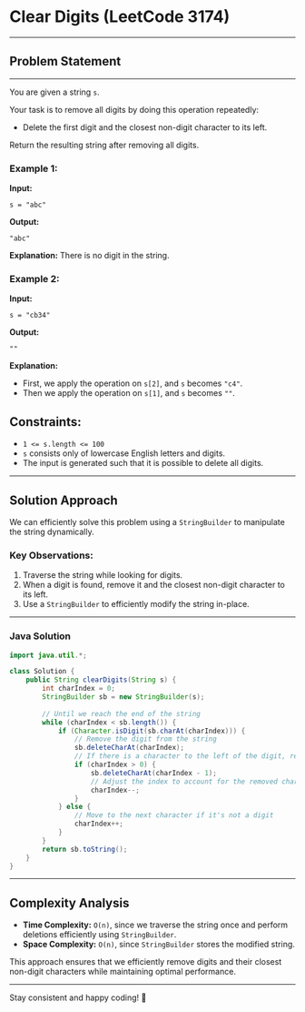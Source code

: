 # Clear Digits (LeetCode 3174)
------------------------------------------
## Problem Statement
--------------------------------------------




You are given a string `s`.

Your task is to remove all digits by doing this operation repeatedly:

- Delete the first digit and the closest non-digit character to its left.

Return the resulting string after removing all digits.

### Example 1:

**Input:**

```
s = "abc"
```

**Output:**

```
"abc"
```

**Explanation:** There is no digit in the string.

### Example 2:

**Input:**

```
s = "cb34"
```

**Output:**

```
""
```

**Explanation:**

- First, we apply the operation on `s[2]`, and `s` becomes `"c4"`.
- Then we apply the operation on `s[1]`, and `s` becomes `""`.

## Constraints:

- `1 <= s.length <= 100`
- `s` consists only of lowercase English letters and digits.
- The input is generated such that it is possible to delete all digits.

---

## Solution Approach

We can efficiently solve this problem using a `StringBuilder` to manipulate the string dynamically.

### Key Observations:

1. Traverse the string while looking for digits.
2. When a digit is found, remove it and the closest non-digit character to its left.
3. Use a `StringBuilder` to efficiently modify the string in-place.
------------------------------------------------------------
### Java Solution

```java
import java.util.*;

class Solution {
    public String clearDigits(String s) {
        int charIndex = 0;
        StringBuilder sb = new StringBuilder(s);
        
        // Until we reach the end of the string
        while (charIndex < sb.length()) {
            if (Character.isDigit(sb.charAt(charIndex))) {
                // Remove the digit from the string
                sb.deleteCharAt(charIndex);
                // If there is a character to the left of the digit, remove it
                if (charIndex > 0) {
                    sb.deleteCharAt(charIndex - 1);
                    // Adjust the index to account for the removed character
                    charIndex--;
                }
            } else {
                // Move to the next character if it's not a digit
                charIndex++;
            }
        }
        return sb.toString();
    }
}
```
----------------------------------------------------------------
## Complexity Analysis

- **Time Complexity:** `O(n)`, since we traverse the string once and perform deletions efficiently using `StringBuilder`.
- **Space Complexity:** `O(n)`, since `StringBuilder` stores the modified string.

This approach ensures that we efficiently remove digits and their closest non-digit characters while maintaining optimal performance.

---

Stay consistent and happy coding! 🚀
